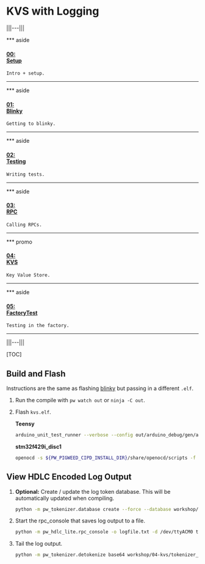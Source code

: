 # KVS with Logging

|||---|||

*** aside
#### [00: <br/> Setup](/workshop/README.md)

`Intro + setup.`
***

*** aside
#### [01: <br/> Blinky](/workshop/01-blinky/README.md)

`Getting to blinky.`
***

*** aside
#### [02: <br/> Testing](/workshop/02-string-functions/README.md)

`Writing tests.`
***

*** aside
#### [03: <br/> RPC](/workshop/03-rpc/README.md)

`Calling RPCs.`
***

*** promo
#### [04: <br/> KVS](/workshop/04-kvs/README.md)

`Key Value Store.`
***

*** aside
#### [05: <br/> FactoryTest](/workshop/05-factory-test/README.md)

`Testing in the factory.`
***

|||---|||

[TOC]

## Build and Flash

Instructions are the same as flashing [blinky](/workshop/01-blinky/README.md)
but passing in a different `.elf`.

1. Run the compile with `pw watch out` or `ninja -C out`.

1. Flash `kvs.elf`.

   **Teensy**

   ```sh
   arduino_unit_test_runner --verbose --config out/arduino_debug/gen/arduino_builder_config.json --upload-tool teensyloader --flash-only out/arduino_debug/obj/workshop/04-kvs/bin/kvs.elf
   ```

   **stm32f429i_disc1**

   ```sh
   openocd -s ${PW_PIGWEED_CIPD_INSTALL_DIR}/share/openocd/scripts -f ${PW_ROOT}/targets/stm32f429i-disc1/py/stm32f429i_disc1_utils/openocd_stm32f4xx.cfg -c "program out/stm32f429i_disc1_debug/obj/workshop/04-kvs/bin/kvs.elf reset exit"
   ```

## View HDLC Encoded Log Output

1. **Optional:** Create / update the log token database. This will be
   automatically updated when compiling.

   ```sh
   python -m pw_tokenizer.database create --force --database workshop/04-kvs/tokenizer_database.csv out/arduino_debug/obj/workshop/04-kvs/bin/kvs.elf
   ```

1. Start the rpc_console that saves log output to a file.

   ```sh
   python -m pw_hdlc_lite.rpc_console -o logfile.txt -d /dev/ttyACM0 third_party/pigweed/pw_rpc/pw_rpc_protos/echo.proto
   ```
1. Tail the log output.

   ```sh
   python -m pw_tokenizer.detokenize base64 workshop/04-kvs/tokenizer_database.csv -i logfile.txt --follow
   ```
